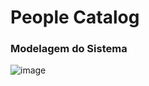 # People Catalog

### Modelagem do Sistema

![image](https://user-images.githubusercontent.com/56324728/99662322-d9c9f980-2a43-11eb-8194-cffadccec555.png)

